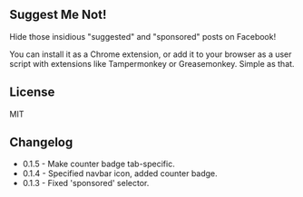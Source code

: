 Suggest Me Not!
---------------

Hide those insidious "suggested" and "sponsored" posts on Facebook!

You can install it as a Chrome extension, or add it to your browser as a user script with extensions like Tampermonkey or Greasemonkey.  Simple as that.

## License

MIT

## Changelog
- 0.1.5 - Make counter badge tab-specific.
- 0.1.4 - Specified navbar icon, added counter badge.
- 0.1.3 - Fixed 'sponsored' selector.